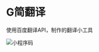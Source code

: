 # G简翻译

使用百度翻译API，制作的翻译小工具

![小程序码](http://tva2.sinaimg.cn/mw690/c351f763gy1gflc07zgf1j2076076t9t.jpg)
